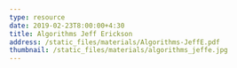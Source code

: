 ```yaml
---
type: resource
date: 2019-02-23T8:00:00+4:30
title: Algorithms Jeff Erickson
address: /static_files/materials/Algorithms-JeffE.pdf
thumbnail: /static_files/materials/algorithms_jeffe.jpg
---
```

